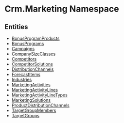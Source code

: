 ﻿---
uid: Crm.Marketing
---
# Crm.Marketing Namespace

## Entities
- [BonusProgramProducts](Crm.Marketing.BonusProgramProducts.md)  
- [BonusPrograms](Crm.Marketing.BonusPrograms.md)  
- [Campaigns](Crm.Marketing.Campaigns.md)  
- [CompanySizeClasses](Crm.Marketing.CompanySizeClasses.md)  
- [Competitors](Crm.Marketing.Competitors.md)  
- [CompetitorSolutions](Crm.Marketing.CompetitorSolutions.md)  
- [DistributionChannels](Crm.Marketing.DistributionChannels.md)  
- [ForecastItems](Crm.Marketing.ForecastItems.md)  
- [Industries](Crm.Marketing.Industries.md)  
- [MarketingActivities](Crm.Marketing.MarketingActivities.md)  
- [MarketingActivityLines](Crm.Marketing.MarketingActivityLines.md)  
- [MarketingActivityLineTypes](Crm.Marketing.MarketingActivityLineTypes.md)  
- [MarketingSolutions](Crm.Marketing.MarketingSolutions.md)  
- [ProductDistributionChannels](Crm.Marketing.ProductDistributionChannels.md)  
- [TargetGroupMembers](Crm.Marketing.TargetGroupMembers.md)  
- [TargetGroups](Crm.Marketing.TargetGroups.md)  

